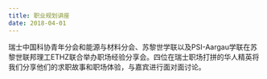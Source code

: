 ```yaml
---
title: 职业规划讲座
date: 2018-04-01
---
```


瑞士中国科协青年分会和能源与材料分会、苏黎世学联以及PSI-Aargau学联在苏黎世联邦理工ETHZ联合举办职场经验分享会。四位在瑞士职场打拼的华人精英将我们分享他们的求职故事和职场体验，与嘉宾进行面对面讨论。